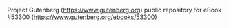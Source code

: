 Project Gutenberg (https://www.gutenberg.org) public repository for
eBook #53300 (https://www.gutenberg.org/ebooks/53300)
